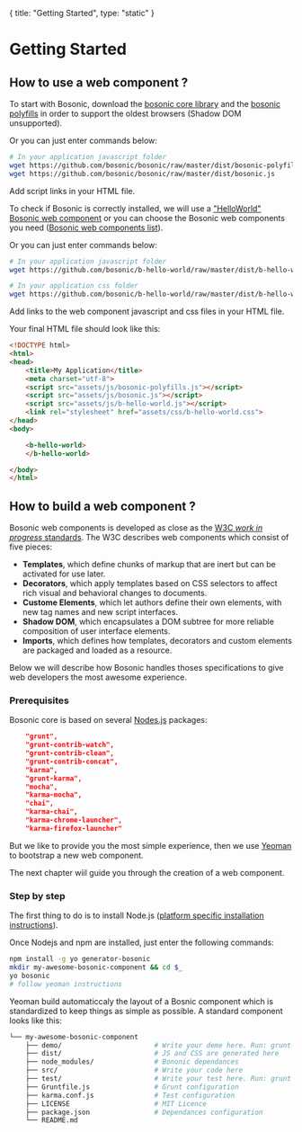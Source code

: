 {
  title: "Getting Started",
  type: "static"
}

# Getting Started

## How to use a web component ?

To start with Bosonic, download the [bosonic core library](https://github.com/bosonic/bosonic/raw/master/dist/bosonic.js) and the [bosonic polyfills](https://github.com/bosonic/bosonic/raw/master/dist/bosonic-polyfills.js) in order to support the oldest browsers (Shadow DOM unsupported).

Or you can just enter commands below:

``` bash
# In your application javascript folder
wget https://github.com/bosonic/bosonic/raw/master/dist/bosonic-polyfills.js
wget https://github.com/bosonic/bosonic/raw/master/dist/bosonic.js
```

Add script links in your HTML file.


To check if Bosonic is correctly installed, we will use a ["HelloWorld" Bosonic web component](https://github.com/bosonic/b-hello-world/raw/master/dist/b-hello-world.js) or you can choose the Bosonic web components you need ([Bosonic web components list](documentation.html)).

Or you can just enter commands below:

``` bash
# In your application javascript folder
wget https://github.com/bosonic/b-hello-world/raw/master/dist/b-hello-world.js

# In your application css folder
wget https://github.com/bosonic/b-hello-world/raw/master/dist/b-hello-world.css
```

Add links to the web component javascript and css files in your HTML file.

Your final HTML file should look like this:

``` html
<!DOCTYPE html>
<html>
<head>
    <title>My Application</title>
    <meta charset="utf-8">
    <script src="assets/js/bosonic-polyfills.js"></script>
    <script src="assets/js/bosonic.js"></script>
    <script src="assets/js/b-hello-world.js"></script>
    <link rel="stylesheet" href="assets/css/b-hello-world.css">
</head>
<body>

	<b-hello-world>
	</b-hello-world>

</body>
</html>

```

## How to build a web component ?

Bosonic web components is developed as close as the [W3C _work in progress_ standards](http://www.w3.org/TR/components-intro). The W3C describes web components which consist of five pieces:

- __Templates__, which define chunks of markup that are inert but can be activated for use later.
- __Decorators__, which apply templates based on CSS selectors to affect rich visual and behavioral changes to documents.
- __Custome Elements__, which let authors define their own elements, with new tag names and new script interfaces.
- __Shadow DOM__, which encapsulates a DOM subtree for more reliable composition of user interface elements.
- __Imports__, which defines how templates, decorators and custom elements are packaged and loaded as a resource.

Below we will describe how Bosonic handles thoses specifications to give web developers the most awesome experience.

### Prerequisites

Bosonic core is based on several [Nodes.js](http://nodejs.org/) packages:

``` json
    "grunt",
    "grunt-contrib-watch",
    "grunt-contrib-clean",
    "grunt-contrib-concat",
    "karma",
    "grunt-karma",
    "mocha",
    "karma-mocha",
    "chai",
    "karma-chai",
    "karma-chrome-launcher",
    "karma-firefox-launcher"
```

But we like to provide you the most simple experience, then we use [Yeoman](http://yeoman.io/) to bootstrap a new web component.

The next chapter wiil guide you through the creation of a web component.

### Step by step

The first thing to do is to install Node.js ([platform specific installation instructions](https://github.com/joyent/node/wiki/Installing-Node.js-via-package-manager)).

Once Nodejs and npm are installed, just enter the following commands:

``` bash
npm install -g yo generator-bosonic
mkdir my-awesome-bosonic-component && cd $_
yo bosonic
# follow yeoman instructions
```

Yeoman build automaticcaly the layout of a Bosnic component which is standardized to keep things as simple as possible. A standard component looks like this:

``` bash
└── my-awesome-bosonic-component
    ├── demo/                       # Write your deme here. Run: grunt demo
    ├── dist/                       # JS and CSS are generated here
    ├── node_modules/               # Bononic dependances
    ├── src/                        # Write your code here
    ├── test/                       # Write your test here. Run: grunt karma
    ├── Gruntfile.js                # Grunt configuration
    ├── karma.conf.js               # Test configuration
    ├── LICENSE                     # MIT Licence
    ├── package.json                # Dependances configuration
    └── README.md
```